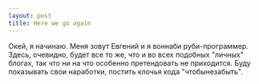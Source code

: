 ```yaml
---
layout: post
title: Here we go again
---
```



Окей, я начинаю. Меня зовут Евгений и я воннаби руби-программер. Здесь, очевидно, будет все то же, что и во всех подобных "личных" блогах, так что ни на что особенно претендовать не приходится. Буду показывать свои наработки, постить клочья кода "чтобынезабыть".
